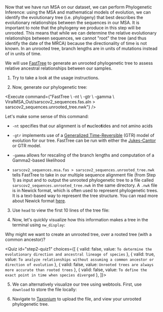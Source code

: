 <script>
import Link from "$components/Link.svelte";
import Execute from "$components/Execute.svelte";
import Quiz from "$components/Quiz.svelte";
</script>

Now that we have run MSA on our dataset, we can perform Phylogenetic Inference: using the MSA and mathematical models of evolution, we can identify the evolutionary tree (i.e. phylogeny) that best describes the evolutionary relationships between the sequences in our MSA. It is important to note that the phylogeny we produce in this step will be unrooted. This means that while we can determine the relative evolutionary relationships between sequences, we cannot "root" the tree (and thus identify the date of the MRCA) because the directionality of time is not known. In an unrooted tree, branch lengths are in units of mutations instead of in units of time.

We will use [FastTree](https://morgannprice.github.io/fasttree/) to generate an unrooted phylogenetic tree to assess relative ancestral relationships between our samples.

1. Try <Execute command="FastTree" inline /> to take a look at the usage instructions.

2. Now, generate our phylogenetic tree: 

<Execute command={"FastTree \\ -nt \\ -gtr \\ -gamma \\ ViralMSA_Out/sarscov2_sequences.fas.aln > sarscov2_sequences.unrooted_tree.nwk"} />

Let's make some sense of this command:

- `-nt` specifies that our alignment is of **n**ucleo**t**ides and not amino acids

- `-gtr` implements use of a [Generalized Time-Reversible](https://en.wikipedia.org/wiki/Substitution_model#Generalised_time_reversible) (GTR) model of evolution for our tree. FastTree can be run with either the [Jukes-Cantor](https://en.wikipedia.org/wiki/Models_of_DNA_evolution#JC69_model_(Jukes_and_Cantor_1969)) or GTR model. 

- `-gamma` allows for rescaling of the branch lengths and computation of a Gamma2-based likelihood

- `sarscov2_sequences.msa.fas > sarscov2_sequences.unrooted_tree.nwk` tells FastTree to take in our multiple sequence alignment file (from Step 1) as input and to output the unrooted phylogenetic tree to a file called `sarscov2_sequences.unrooted_tree.nwk` in the same directory. A `.nwk` file is in Newick format, which is often used to represent phylogenetic trees. It is a text-based way to represent the tree structure. You can read more about Newick format [here](https://en.wikipedia.org/wiki/Newick_format).

3. Use `head` to view the first 10 lines of the tree file:

<Execute command="head -10 sarscov2_sequences.unrooted_tree.nwk" /> 

4. Now, let's quickly visualize how this information makes a tree in the terminal using `nw_display`:

<Execute command="nw_display sarscov2_sequences.unrooted_tree.nwk" />

Why might we want to create an unrooted tree, over a rooted tree (with a common ancestor)?

<Quiz
	id="step2-quiz1"
	choices={[
		{ valid: false, value: `To determine the evolutionary direction and ancestral lineage of species` },
		{ valid: true, value: `To analyze relationships without assuming a common ancestor or direction of evolution` },
		{ valid: false, value: `Unrooted trees are always more accurate than rooted trees` },
		{ valid: false, value: `To define the exact point in time when species diverged` },
    ]}>
	<span slot="prompt"></span>
</Quiz>

5. We can alternatively visualize our tree using webtools. First, use `download` to store the file locally:

<Execute command="download sarscov2_sequences.unrooted_tree.nwk" /> 

6. Navigate to [Taxonium](https://taxonium.org/?xType=x_dist) to upload the file, and view your unrooted phylogenetic tree. 
